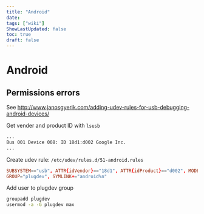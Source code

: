 ```yaml
---
title: "Android"
date: 
tags: ["wiki"]
ShowLastUpdated: false
toc: true
draft: false
---
```


# Android

## Permissions errors

See <http://www.janosgyerik.com/adding-udev-rules-for-usb-debugging-android-devices/>

Get vender and product ID with `lsusb`

```sh
...
Bus 001 Device 008: ID 18d1:d002 Google Inc.
...
```

Create udev rule: `/etc/udev/rules.d/51-android.rules`

```conf
SUBSYSTEM=="usb", ATTR{idVendor}=="18d1", ATTR{idProduct}=="d002", MODE="0660",
GROUP="plugdev", SYMLINK+="android%n"
```

Add user to plugdev group

```sh
groupadd plugdev
usermod -a -G plugdev max
```
